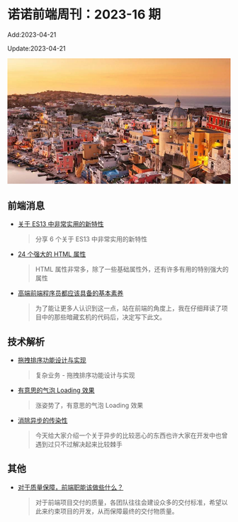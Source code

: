 <!--
 * @Description: weekly-16
 * @Author: zoeblow
 * @Email: zoeblow@gmail.com
 * @Date: 2023-01-01 17:20:35
 * @LastEditors: zoeblow
 * @LastEditTime: 2023-04-21 17:14:02
 * @FilePath: \nuofe-weekly1\2023\weekly-16.md
 -->

# 诺诺前端周刊：2023-16 期

Add:2023-04-21

Update:2023-04-21

![202316](../images/2023/202316.jpg)

## 前端消息

- [关于 ES13 中非常实用的新特性](https://mp.weixin.qq.com/s/8WtW2AB9jDMe8eOq407Vdw)

  > 分享 6 个关于 ES13 中非常实用的新特性

- [24 个强大的 HTML 属性](https://mp.weixin.qq.com/s/xE1hz1DV961eMD0AvfwlgQ)

  > HTML 属性非常多，除了一些基础属性外，还有许多有用的特别强大的属性

- [高端前端程序员都应该具备的基本素养](https://mp.weixin.qq.com/s/tNMJVjNIaUhL-Nc_rgq7SA)

  > 为了能让更多人认识到这一点，站在前端的角度上，我在仔细拜读了项目中的那些暗藏玄机的代码后，决定写下此文。

## 技术解析

- [拖拽排序功能设计与实现](https://mp.weixin.qq.com/s/mdOzQJK0cm8l9zqczuAWaQ)

  > 复杂业务 - 拖拽排序功能设计与实现

- [有意思的气泡 Loading 效果](https://juejin.cn/post/7221320687430942781)

  > 涨姿势了，有意思的气泡 Loading 效果

- [消除异步的传染性](https://juejin.cn/post/7223937161707716669)

  > 今天给大家介绍一个关于异步的比较恶心的东西也许大家在开发中也曾遇到过只不过解决起来比较棘手

## 其他

- [对于质量保障，前端职能该做些什么？](https://mp.weixin.qq.com/s/TpISxLeaYmL3OhDvhNVXZw)

  > 对于前端项目交付的质量，各团队往往会建设众多的交付标准，希望以此来约束项目的开发，从而保障最终的交付物质量。
